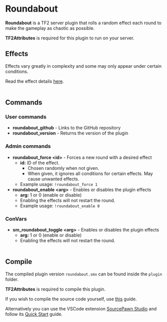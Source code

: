 # Roundabout
**Roundabout** is a TF2 server plugin that rolls a random effect each round to make the gameplay as chaotic as possible.

**TF2Attributes** is required for this plugin to run on your server.<br>

## Effects
Effects vary greatly in complexity and some may only appear under certain conditions.

Read the effect details [here](./docs/effects.md).<br><br>

## Commands
### User commands
* **roundabout_github** - Links to the GitHub repository<br>
* **roundabout_version** - Returns the version of the plugin<br>

### Admin commands
* **roundabout_force \<id\>** - Forces a new round with a desired effect<br>
     -  **id:** ID of the effect.<br>
          - Chosen randomly when not given.
          - When given, it ignores all conditions for certain effects. May cause unwanted effects.
     -  Example usage: `!roundabout_force 1`<br>
* **roundabout_enable \<arg\>** - Enables or disables the plugin effects<br>
     -  **arg:** 1 or 0 (enable or disable) <br>
     -  Enabling the effects will not restart the round.
     -  Example usage: `!roundabout_enable 0`

### ConVars
* **sm_roundabout_toggle \<arg\>** - Enables or disables the plugin effects<br>
     -  **arg:** 1 or 0 (enable or disable) <br>
     -  Enabling the effects will not restart the round.<br><br>

## Compile
The compiled plugin version `roundabout.smx` can be found inside the `plugin` folder.<br>

**TF2Attributes** is required to compile this plugin.

If you wish to compile the source code yourself, use [this](https://github.com/modcommunity/how-to-compile-sourcemod-plugins) guide.

Alternatively you can use the VSCode extension [SourcePawn Studio](https://github.com/Sarrus1/sourcepawn-studio) and follow its [Quick Start](https://sarrus1.github.io/sourcepawn-studio/docs/quick-start/) guide.
